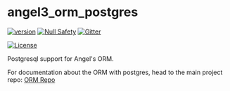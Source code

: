 # angel3_orm_postgres
[![version](https://img.shields.io/badge/pub-v4.0.0-brightgreen)](https://pub.dartlang.org/packages/angel3_orm_postgres)
[![Null Safety](https://img.shields.io/badge/null-safety-brightgreen)](https://dart.dev/null-safety)
[![Gitter](https://img.shields.io/gitter/room/angel_dart/discussion)](https://gitter.im/angel_dart/discussion)

[![License](https://img.shields.io/github/license/dukefirehawk/angel)](https://github.com/dukefirehawk/angel/tree/angel3/packages/orm/angel_orm_postgres/LICENSE)

Postgresql support for Angel's ORM.

For documentation about the ORM with postgres, head to the main project repo:
[ORM Repo](https://github.com/dukefirehawk/angel/tree/angel3/packages/orm)
